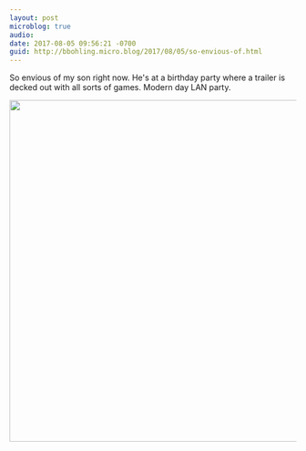 ```yaml
---
layout: post
microblog: true
audio: 
date: 2017-08-05 09:56:21 -0700
guid: http://bbohling.micro.blog/2017/08/05/so-envious-of.html
---
```

So envious of my son right now. He's at a birthday party where a trailer is decked out with all sorts of games. Modern day LAN party.

<img src="http://bbohling.micro.blog/uploads/2017/2be5c2e5d3.jpg" width="600" height="600" style="height: auto" />

